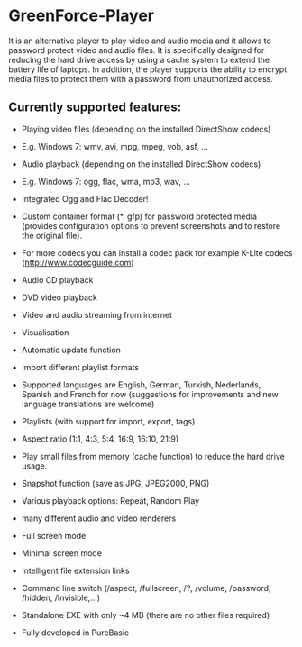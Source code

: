 # GreenForce-Player

It is an alternative player to play video and audio media and it allows to password protect video and audio files. 
It is specifically designed for reducing the hard drive access by using a cache system to extend the battery life of laptops. 
In addition, the player supports the ability to encrypt media files to protect them with a password from unauthorized access.

Currently supported features: 
-----------------------------
- Playing video files (depending on the installed DirectShow codecs) 
- E.g. Windows 7: wmv, avi, mpg, mpeg, vob, asf, ... 
- Audio playback (depending on the installed DirectShow codecs) 
- E.g. Windows 7: ogg, flac, wma, mp3, wav, ... 
- Integrated Ogg and Flac Decoder!
- Custom container format (*. gfp) for password protected media (provides configuration options to prevent screenshots and to restore the original file). 
- For more codecs you can install a codec pack for example K-Lite codecs (http://www.codecguide.com)
- Audio CD playback 
- DVD video playback 
- Video and audio streaming from internet
- Visualisation
- Automatic update function
- Import different playlist formats

- Supported languages are English, German, Turkish, Nederlands, Spanish and French for now (suggestions for improvements and new language translations are welcome) 
- Playlists (with support for import, export, tags) 
- Aspect ratio (1:1, 4:3, 5:4, 16:9, 16:10, 21:9) 
- Play small files from memory (cache function) to reduce the hard drive usage. 
- Snapshot function (save as JPG, JPEG2000, PNG) 
- Various playback options: Repeat, Random Play 
- many different audio and video renderers 
- Full screen mode
- Minimal screen mode
- Intelligent file extension links 
- Command line switch (/aspect, /fullscreen, /?, /volume, /password, /hidden, /Invisible,...) 
- Standalone EXE with only ~4 MB (there are no other files required) 
- Fully developed in PureBasic 
